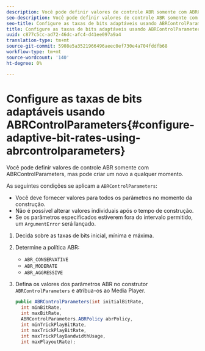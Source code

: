 ```yaml
---
description: Você pode definir valores de controle ABR somente com ABRControlParameters, mas pode criar um novo a qualquer momento.
seo-description: Você pode definir valores de controle ABR somente com ABRControlParameters, mas pode criar um novo a qualquer momento.
seo-title: Configure as taxas de bits adaptáveis usando ABRControlParameters
title: Configure as taxas de bits adaptáveis usando ABRControlParameters
uuid: c877c5cc-ad72-46dc-afc4-d41ee097a9a4
translation-type: tm+mt
source-git-commit: 5908e5a3521966496aeec0ef730e4a704fddfb68
workflow-type: tm+mt
source-wordcount: '140'
ht-degree: 0%

---
```



# Configure as taxas de bits adaptáveis usando ABRControlParameters{#configure-adaptive-bit-rates-using-abrcontrolparameters}

Você pode definir valores de controle ABR somente com ABRControlParameters, mas pode criar um novo a qualquer momento.

As seguintes condições se aplicam a `ABRControlParameters`:

* Você deve fornecer valores para todos os parâmetros no momento da construção.
* Não é possível alterar valores individuais após o tempo de construção.
* Se os parâmetros especificados estiverem fora do intervalo permitido, um `ArgumentError` será lançado.

1. Decida sobre as taxas de bits inicial, mínima e máxima.
1. Determine a política ABR:

   * `ABR_CONSERVATIVE`
   * `ABR_MODERATE`
   * `ABR_AGGRESSIVE`

1. Defina os valores dos parâmetros ABR no construtor `ABRControlParameters` e atribua-os ao Media Player.

   ```java
   public ABRControlParameters(int initialBitRate, 
     int minBitRate, 
     int maxBitRate, 
     ABRControlParameters.ABRPolicy abrPolicy, 
     int minTrickPlayBitRate, 
     int maxTrickPlayBitRate, 
     int maxTrickPlayBandwidthUsage, 
     int maxPlayoutRate);
   ```

